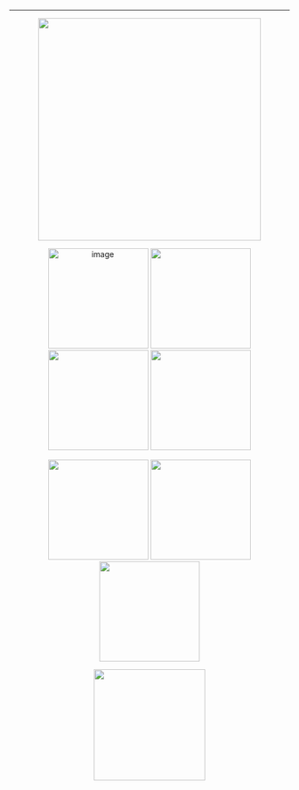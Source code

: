 ---

<p align="center">    
<img width=400 src="https://github.com/kartticus/kartticus/assets/100049393/7d21e629-bf23-4137-ab6f-80d925c0d53b">
</p>

<p align="center">
<img width=180 src="https://64.media.tumblr.com/63aea4d5d4eb5f3907379828f19d0548/7a0669a25b6a1ad0-74/s640x960/852a37795574f4af270ae5e9649e13bef7603d7d.gifv" alt="image"/> <img width=180 src="https://github.com/kartticus/kartticus/assets/100049393/51690024-0246-4c5e-b01a-0452cc093308"/> <img width=180 src="https://64.media.tumblr.com/f015478727328d3a6aa71ae7ad3314ea/6f9e7505f82bc822-4c/s250x400/f73bd64e066b481d2b0a16161565dc9139023a98.gifv"/> <img width=180 src="https://64.media.tumblr.com/ca9b734b865fc31ffdaf4b113fab8dd9/5ad290afbc07d9a4-e5/s250x400/bd68ebe9b99853f4f9993862959d6f09288bf3ed.gifv"/>
</p>

<p align="center">
<img width=180 src="https://64.media.tumblr.com/cd076c011948c7e4847449e94b75f96f/a364ac8eef42b0d9-43/s250x400/a3aebe832db873ddb856900bc32f69c200f897f4.gifv"/> <img width=180 src="https://github.com/kartticus/kartticus/assets/100049393/da4690c2-2621-4957-b22c-da159779c96f"> <img width=180 src="https://github.com/kartticus/kartticus/assets/100049393/e82dd2ff-d54f-4490-b490-f27cb61db611"/>
</p>

<p align="center">
<img width=200 src="https://64.media.tumblr.com/c6edf1a0d593c95a79e2c017cbe9607f/ecd38cf95304104f-6d/s250x400/e7815826cc5406c14d6146d75223f28d5e3b4b09.gif"/>
</p>

